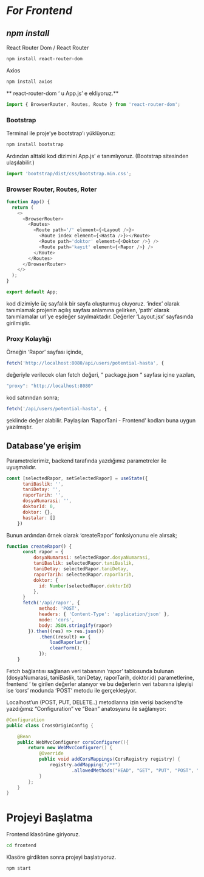# *For Frontend*

## *npm install*

React Router Dom / React Router
```bash
npm install react-router-dom
```
Axios
```bash
npm install axios
```

** react-router-dom ‘ u App.js’ e ekliyoruz.**
```javascript
import { BrowserRouter, Routes, Route } from 'react-router-dom';
```

### **Bootstrap**

Terminal ile proje’ye bootstrap’ı yüklüyoruz:
```bash
npm install bootstrap
```

Ardından alttaki kod dizimini App.js’ e tanımlıyoruz. (Bootstrap sitesinden ulaşılabilir.)

```javascript
import 'bootstrap/dist/css/bootstrap.min.css';
```

### **Browser Router, Routes, Roter**

```javascript
function App() {
  return (
    <>
      <BrowserRouter>
        <Routes>
          <Route path='/' element={<Layout />}>
            <Route index element={<Hasta />}></Route>
            <Route path='doktor' element={<Doktor />} />
            <Route path='kayıt' element={<Rapor />} />
          </Route>
        </Routes>
      </BrowserRouter>
    </>
  );
}

export default App;
```

kod dizimiyle üç sayfalık bir sayfa oluşturmuş oluyoruz. ‘index’ olarak tanımlamak projenin açılış sayfası anlamına gelirken, ‘path’ olarak tanımlamalar url’ye eşdeğer sayılmaktadır.
Değerler ‘Layout.jsx’ sayfasında girilmiştir.

### **Proxy Kolaylığı**
Örneğin ‘Rapor’ sayfası içinde,

```javascript
fetch('http://localhost:8080/api/users/potential-hasta', {
```

değeriyle verilecek olan fetch değeri,  “ package.json “ sayfası içine yazılan,

```javascript
"proxy": "http://localhost:8080"
```
kod satırından sonra;

```javascript
fetch('/api/users/potential-hasta', {
```

şeklinde değer alabilir. Paylaşılan ‘RaporTani - Frontend’ kodları buna uygun yazılmıştır.

## **Database’ye erişim**

Parametrelerimiz, backend tarafında yazdığımız parametreler ile uyuşmalıdır.

```javascript
const [selectedRapor, setSelectedRapor] = useState({
      taniBaslik: '',
      taniDetay: '',
      raporTarih: '',
      dosyaNumarasi: '',
      doktorId: 0,
      doktor: {},
      hastalar: []
    })
```

Bunun ardından örnek olarak ‘createRapor’ fonksiyonunu ele alırsak;

```javascript
function createRapor() {
      const rapor = {
          dosyaNumarasi: selectedRapor.dosyaNumarasi,
          taniBaslik: selectedRapor.taniBaslik,
          taniDetay: selectedRapor.taniDetay,
          raporTarih: selectedRapor.raporTarih,
          doktor: {
            id: Number(selectedRapor.doktorId)
          },
      }
      fetch('/api/rapor', {
            method: 'POST',
            headers: { 'Content-Type': 'application/json' },
            mode: 'cors',
            body: JSON.stringify(rapor)
        }).then((res) => res.json())
            .then((result) => {
                loadRaporlar();
                clearForm();
            });
    }

```

Fetch bağlantısı sağlanan veri tabanının ‘rapor’ tablosunda bulunan (dosyaNumarasi, taniBaslik, taniDetay, raporTarih, doktor.id) parametlerine, frentend ‘ te girilen değerler atanıyor ve bu değerlerin veri tabanına işleyişi ise ‘cors’ modunda ‘POST’ metodu ile gerçekleşiyor. 

Localhost’un (POST, PUT, DELETE..) metodlarına izin verişi backend’te yazdığımız “Configuration”  ve “Bean” anatosyanu ile sağlanıyor:

```java
@Configuration
public class CrossOriginConfig {

    @Bean
    public WebMvcConfigurer corsConfigurer(){
        return new WebMvcConfigurer() {
            @Override
            public void addCorsMappings(CorsRegistry registry) {
                registry.addMapping("/**")
                        .allowedMethods("HEAD", "GET", "PUT", "POST", "DELETE", "PATCH", "OPTİONS");
            }
        };
    }
}
```


# Projeyi Başlatma
Frontend klasörüne giriyoruz.
```bash
cd frontend
```

Klasöre girdikten sonra projeyi başlatıyoruz.
```
npm start
```




